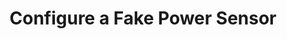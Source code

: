 ---
title: "Configure a Fake Power Sensor"
linkTitle: "fake"
weight: 10
type: "docs"
description: "Configure a fake power sensor to test software without the physical hardware."
images: ["/icons/components/imu.svg"]
# SMEs: Rand
---
